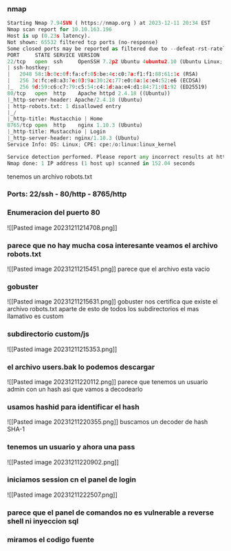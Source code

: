 ### nmap 
```python
Starting Nmap 7.94SVN ( https://nmap.org ) at 2023-12-11 20:34 EST
Nmap scan report for 10.10.163.196
Host is up (0.23s latency).
Not shown: 65532 filtered tcp ports (no-response)
Some closed ports may be reported as filtered due to --defeat-rst-ratelimit
PORT     STATE SERVICE VERSION
22/tcp   open  ssh     OpenSSH 7.2p2 Ubuntu 4ubuntu2.10 (Ubuntu Linux; protocol 2.0)
| ssh-hostkey: 
|   2048 58:1b:0c:0f:fa:cf:05:be:4c:c0:7a:f1:f1:88:61:1c (RSA)
|   256 3c:fc:e8:a3:7e:03:9a:30:2c:77:e0:0a:1c:e4:52:e6 (ECDSA)
|_  256 9d:59:c6:c7:79:c5:54:c4:1d:aa:e4:d1:84:71:01:92 (ED25519)
80/tcp   open  http    Apache httpd 2.4.18 ((Ubuntu))
|_http-server-header: Apache/2.4.18 (Ubuntu)
| http-robots.txt: 1 disallowed entry 
|_/
|_http-title: Mustacchio | Home
8765/tcp open  http    nginx 1.10.3 (Ubuntu)
|_http-title: Mustacchio | Login
|_http-server-header: nginx/1.10.3 (Ubuntu)
Service Info: OS: Linux; CPE: cpe:/o:linux:linux_kernel

Service detection performed. Please report any incorrect results at https://nmap.org/submit/ .
Nmap done: 1 IP address (1 host up) scanned in 152.04 seconds
```
tenemos un archivo robots.txt
### Ports: 22/ssh - 80/http - 8765/http 

### Enumeracion del puerto 80
![[Pasted image 20231211214708.png]]
### parece que no hay mucha cosa interesante veamos el archivo robots.txt
![[Pasted image 20231211215451.png]]
parece que el archivo esta vacio
###  gobuster
![[Pasted image 20231211215631.png]]
gobuster nos certifica que existe el archivo robots.txt aparte de esto de todos los subdirectorios el mas llamativo es custom
### subdirectorio custom/js
![[Pasted image 20231211215353.png]]
### el archivo users.bak lo podemos descargar 
![[Pasted image 20231211220112.png]]
parece que tenemos un usuario admin con un hash asi que vamos a decodearlo

### usamos hashid para identificar el hash
![[Pasted image 20231211220355.png]]
buscamos un decoder de hash SHA-1
### tenemos un usuario y ahora una pass
![[Pasted image 20231211220902.png]]
### iniciamos session cn el panel de login
![[Pasted image 20231211222507.png]]
### parece que el panel de comandos no es vulnerable a reverse shell ni inyeccion sql
### miramos el codigo fuente

